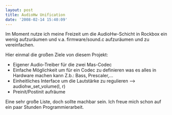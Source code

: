```yaml
---
layout: post
title: AudioHw Unification
date: '2008-02-14 15:40:09'
---
```



Im Moment nutze ich meine Freizeit um die AudioHw-Schicht in Rockbox ein wenig aufzuräumen und v.a. firmware/sound.c aufzuräumen und zu vereinfachen.

Hier einmal die großen Ziele von diesem Projekt:

- Eigener Audio-Treiber für die zwei Mas-Codec
- Einfache Möglichkeit um für ein Codec zu definieren was es alles in Hardware machen kann
 Z.b.: Bass, Prescaler,…
- Einheitliches Interface um die Lautstärke zu regulieren –> audiohw_set_volume(l, r)
- Preinit/Postinit aufräume

Eine sehr große Liste, doch sollte machbar sein. Ich freue mich schon auf ein paar Stunden Programmierarbeit.
